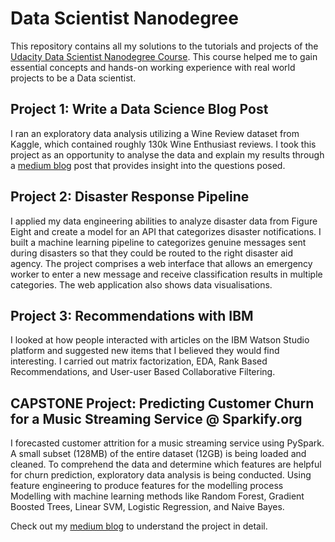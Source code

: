 # Data Scientist Nanodegree

This repository contains all my solutions to the tutorials and projects of the [Udacity Data Scientist Nanodegree Course](https://www.udacity.com/course/data-scientist-nanodegree--nd025). This course helped me to gain essential concepts and hands-on working experience with real world projects to be a Data scientist.

## Project 1: Write a Data Science Blog Post

I ran an exploratory data analysis utilizing a Wine Review dataset from Kaggle, which contained roughly 130k Wine Enthusiast reviews. I took this project as an opportunity to analyse the data and explain my results through a [medium blog](https://medium.com/@aghoshpro/sip-script-a-data-driven-journey-through-the-world-of-wine-d9d05d6dcf4e) post that provides insight into the questions posed.

## Project 2: Disaster Response Pipeline

I applied my data engineering abilities to analyze disaster data from Figure Eight and create a model for an API that categorizes disaster notifications. I built a machine learning pipeline to categorizes genuine messages sent during disasters so that they could be routed to the right disaster aid agency. The project comprises a web interface that allows an emergency worker to enter a new message and receive classification results in multiple categories. The web application also shows data visualisations.

## Project 3: Recommendations with IBM

I looked at how people interacted with articles on the IBM Watson Studio platform and suggested new items that I believed they would find interesting. I carried out matrix factorization, EDA, Rank Based Recommendations, and User-user Based Collaborative Filtering.

## CAPSTONE Project: Predicting Customer Churn for a Music Streaming Service @ Sparkify.org

I forecasted customer attrition for a music streaming service using PySpark. A small subset (128MB) of the entire dataset (12GB) is being loaded and cleaned.
To comprehend the data and determine which features are helpful for churn prediction, exploratory data analysis is being conducted.
Using feature engineering to produce features for the modelling process
Modelling with machine learning methods like Random Forest, Gradient Boosted Trees, Linear SVM, Logistic Regression, and Naive Bayes.

Check out my [medium blog](https://medium.com/@aghoshpro/beat-the-churn-how-were-using-pyspark-ml-to-keep-the-music-streaming-2b202dca6aaa) to understand the project in detail.

